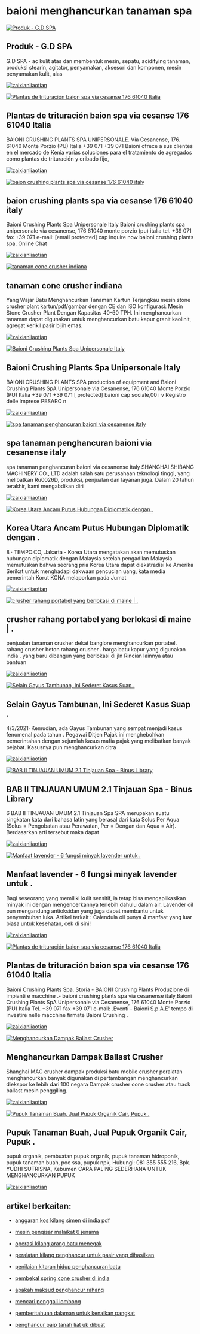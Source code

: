 # baioni menghancurkan tanaman spa
<a href="https://mnn.zoosnet.net/LR/Chatpre.aspx?id=MNN94995150&p=https://topgrinding.com/" target="_blank">![Produk - G.D SPA](https://github.com/technlg/images/blob/main/50.jpg)</a>
## Produk - G.D SPA
G.D SPA - ac kulit atas dan membentuk mesin, sepatu, acidifying tanaman, produksi stearin, agitator, penyamakan, aksesori dan komponen, mesin penyamakan kulit, alas 
<a href="https://mnn.zoosnet.net/LR/Chatpre.aspx?id=MNN94995150&p=https://topgrinding.com/" target="_blank"><img src="https://github.com/technlg/images/raw/main/chat11.jpg" alt="zaixianliaotian"/></a><a href="//whatsapp.shibangsoft.com/WhatsApp.php" ><img src="https://github.com/technlg/images/raw/main/chat11.png" alt=""></a>
<a href="https://mnn.zoosnet.net/LR/Chatpre.aspx?id=MNN94995150&p=https://topgrinding.com/" target="_blank">![Plantas de trituración baion spa via cesanse 176 61040 Italia](https://github.com/technlg/images/blob/main/6.jpg)</a>
## Plantas de trituración baion spa via cesanse 176 61040 Italia
BAIONI CRUSHING PLANTS SPA UNIPERSONALE. Via Cesanense, 176. 61040 Monte Porzio (PU) Italia +39 071 +39 071 Baioni ofrece a sus clientes en el mercado de Kenia varias soluciones para el tratamiento de agregados como plantas de trituración y cribado fijo,
<a href="https://mnn.zoosnet.net/LR/Chatpre.aspx?id=MNN94995150&p=https://topgrinding.com/" target="_blank"><img src="https://github.com/technlg/images/raw/main/chat11.jpg" alt="zaixianliaotian"/></a><a href="//whatsapp.shibangsoft.com/WhatsApp.php" ><img src="https://github.com/technlg/images/raw/main/chat11.png" alt=""></a>
<a href="https://mnn.zoosnet.net/LR/Chatpre.aspx?id=MNN94995150&p=https://topgrinding.com/" target="_blank">![baion crushing plants spa via cesanse 176 61040 italy](https://github.com/technlg/images/blob/main/8.jpg)</a>
## baion crushing plants spa via cesanse 176 61040 italy
Baioni Crushing Plants Spa Unipersonale Italy Baioni crushing plants spa unipersonale via cesanense, 176 61040 monte porzio (pu) italia tel. +39 071 fax +39 071 e-mail: [email protected] cap  inquire now baioni crushing plants spa. Online Chat
<a href="https://mnn.zoosnet.net/LR/Chatpre.aspx?id=MNN94995150&p=https://topgrinding.com/" target="_blank"><img src="https://github.com/technlg/images/raw/main/chat11.jpg" alt="zaixianliaotian"/></a><a href="//whatsapp.shibangsoft.com/WhatsApp.php" ><img src="https://github.com/technlg/images/raw/main/chat11.png" alt=""></a>
<a href="https://mnn.zoosnet.net/LR/Chatpre.aspx?id=MNN94995150&p=https://topgrinding.com/" target="_blank">![tanaman cone crusher indiana](https://github.com/technlg/images/blob/main/8.jpg)</a>
## tanaman cone crusher indiana
Yang Wajar Batu Menghancurkan Tanaman Kartun Terjangkau mesin stone crusher plant kartun/pdf/gambar dengan CE dan ISO konfigurasi: Mesin Stone Crusher Plant Dengan Kapasitas 40-60 TPH. Ini menghancurkan tanaman dapat digunakan untuk menghancurkan batu kapur granit kaolinit, agregat kerikil pasir bijih emas.
<a href="https://mnn.zoosnet.net/LR/Chatpre.aspx?id=MNN94995150&p=https://topgrinding.com/" target="_blank"><img src="https://github.com/technlg/images/raw/main/chat11.jpg" alt="zaixianliaotian"/></a><a href="//whatsapp.shibangsoft.com/WhatsApp.php" ><img src="https://github.com/technlg/images/raw/main/chat11.png" alt=""></a>
<a href="https://mnn.zoosnet.net/LR/Chatpre.aspx?id=MNN94995150&p=https://topgrinding.com/" target="_blank">![Baioni Crushing Plants Spa Unipersonale Italy](https://github.com/technlg/images/blob/main/21.jpg)</a>
## Baioni Crushing Plants Spa Unipersonale Italy
BAIONI CRUSHING PLANTS SPA production of equipment and Baioni Crushing Plants SpA Unipersonale via Cesanense, 176 61040 Monte Porzio (PU) Italia +39 071 +39 071 [ protected] baioni cap sociale,00 i v Registro delle Imprese PESARO n
<a href="https://mnn.zoosnet.net/LR/Chatpre.aspx?id=MNN94995150&p=https://topgrinding.com/" target="_blank"><img src="https://github.com/technlg/images/raw/main/chat11.jpg" alt="zaixianliaotian"/></a><a href="//whatsapp.shibangsoft.com/WhatsApp.php" ><img src="https://github.com/technlg/images/raw/main/chat11.png" alt=""></a>
<a href="https://mnn.zoosnet.net/LR/Chatpre.aspx?id=MNN94995150&p=https://topgrinding.com/" target="_blank">![spa tanaman penghancuran baioni via cesanense italy](https://github.com/technlg/images/blob/main/4.jpg)</a>
## spa tanaman penghancuran baioni via cesanense italy
spa tanaman penghancuran baioni via cesanense italy SHANGHAI SHIBANG MACHINERY CO., LTD adalah salah satu perusahaan teknologi tinggi, yang melibatkan Ru0026D, produksi, penjualan dan layanan juga. Dalam 20 tahun terakhir, kami mengabdikan diri 
<a href="https://mnn.zoosnet.net/LR/Chatpre.aspx?id=MNN94995150&p=https://topgrinding.com/" target="_blank"><img src="https://github.com/technlg/images/raw/main/chat11.jpg" alt="zaixianliaotian"/></a><a href="//whatsapp.shibangsoft.com/WhatsApp.php" ><img src="https://github.com/technlg/images/raw/main/chat11.png" alt=""></a>
<a href="https://mnn.zoosnet.net/LR/Chatpre.aspx?id=MNN94995150&p=https://topgrinding.com/" target="_blank">![Korea Utara Ancam Putus Hubungan Diplomatik dengan .](https://github.com/technlg/images/blob/main/45.jpg)</a>
## Korea Utara Ancam Putus Hubungan Diplomatik dengan .
8 · TEMPO.CO, Jakarta - Korea Utara mengatakan akan memutuskan hubungan diplomatik dengan Malaysia setelah pengadilan Malaysia memutuskan bahwa seorang pria Korea Utara dapat diekstradisi ke Amerika Serikat untuk menghadapi dakwaan pencucian uang, kata media pemerintah Korut KCNA melaporkan pada Jumat 
<a href="https://mnn.zoosnet.net/LR/Chatpre.aspx?id=MNN94995150&p=https://topgrinding.com/" target="_blank"><img src="https://github.com/technlg/images/raw/main/chat11.jpg" alt="zaixianliaotian"/></a><a href="//whatsapp.shibangsoft.com/WhatsApp.php" ><img src="https://github.com/technlg/images/raw/main/chat11.png" alt=""></a>
<a href="https://mnn.zoosnet.net/LR/Chatpre.aspx?id=MNN94995150&p=https://topgrinding.com/" target="_blank">![crusher rahang portabel yang berlokasi di maine | .](https://github.com/technlg/images/blob/main/48.jpg)</a>
## crusher rahang portabel yang berlokasi di maine | .
penjualan tanaman crusher dekat banglore menghancurkan portabel. rahang crusher beton rahang crusher . harga batu kapur yang digunakan india . yang baru dibangun yang berlokasi di jln Rincian lainnya atau bantuan
<a href="https://mnn.zoosnet.net/LR/Chatpre.aspx?id=MNN94995150&p=https://topgrinding.com/" target="_blank"><img src="https://github.com/technlg/images/raw/main/chat11.jpg" alt="zaixianliaotian"/></a><a href="//whatsapp.shibangsoft.com/WhatsApp.php" ><img src="https://github.com/technlg/images/raw/main/chat11.png" alt=""></a>
<a href="https://mnn.zoosnet.net/LR/Chatpre.aspx?id=MNN94995150&p=https://topgrinding.com/" target="_blank">![Selain Gayus Tambunan, Ini Sederet Kasus Suap .](https://github.com/technlg/images/blob/main/12.jpg)</a>
## Selain Gayus Tambunan, Ini Sederet Kasus Suap .
4/3/2021· Kemudian, ada Gayus Tambunan yang sempat menjadi kasus fenomenal pada tahun . Pegawai Ditjen Pajak ini menghebohkan pemerintahan dengan sejumlah kasus mafia pajak yang melibatkan banyak pejabat. Kasusnya pun menghancurkan citra
<a href="https://mnn.zoosnet.net/LR/Chatpre.aspx?id=MNN94995150&p=https://topgrinding.com/" target="_blank"><img src="https://github.com/technlg/images/raw/main/chat11.jpg" alt="zaixianliaotian"/></a><a href="//whatsapp.shibangsoft.com/WhatsApp.php" ><img src="https://github.com/technlg/images/raw/main/chat11.png" alt=""></a>
<a href="https://mnn.zoosnet.net/LR/Chatpre.aspx?id=MNN94995150&p=https://topgrinding.com/" target="_blank">![BAB II TINJAUAN UMUM 2.1 Tinjauan Spa - Binus Library](https://github.com/technlg/images/blob/main/31.jpg)</a>
## BAB II TINJAUAN UMUM 2.1 Tinjauan Spa - Binus Library
6 BAB II TINJAUAN UMUM 2.1 Tinjauan Spa SPA merupakan suatu singkatan kata dari bahasa latin yang berasal dari kata Solus Per Aqua (Solus = Pengobatan atau Perawatan, Per = Dengan dan Aqua = Air). Berdasarkan arti tersebut maka dapat
<a href="https://mnn.zoosnet.net/LR/Chatpre.aspx?id=MNN94995150&p=https://topgrinding.com/" target="_blank"><img src="https://github.com/technlg/images/raw/main/chat11.jpg" alt="zaixianliaotian"/></a><a href="//whatsapp.shibangsoft.com/WhatsApp.php" ><img src="https://github.com/technlg/images/raw/main/chat11.png" alt=""></a>
<a href="https://mnn.zoosnet.net/LR/Chatpre.aspx?id=MNN94995150&p=https://topgrinding.com/" target="_blank">![Manfaat lavender - 6 fungsi minyak lavender untuk .](https://github.com/technlg/images/blob/main/65.jpg)</a>
## Manfaat lavender - 6 fungsi minyak lavender untuk .
Bagi seseorang yang memiliki kulit sensitif, ia tetap bisa mengaplikasikan minyak ini dengan mengencerkannya terlebih dahulu dalam air. Lavender oil pun mengandung antioksidan yang juga dapat membantu untuk penyembuhan luka. Artikel terkait : Calendula oil punya 4 manfaat yang luar biasa untuk kesehatan, cek di sini! 
<a href="https://mnn.zoosnet.net/LR/Chatpre.aspx?id=MNN94995150&p=https://topgrinding.com/" target="_blank"><img src="https://github.com/technlg/images/raw/main/chat11.jpg" alt="zaixianliaotian"/></a><a href="//whatsapp.shibangsoft.com/WhatsApp.php" ><img src="https://github.com/technlg/images/raw/main/chat11.png" alt=""></a>
<a href="https://mnn.zoosnet.net/LR/Chatpre.aspx?id=MNN94995150&p=https://topgrinding.com/" target="_blank">![Plantas de trituración baion spa via cesanse 176 61040 Italia](https://github.com/technlg/images/blob/main/12.jpg)</a>
## Plantas de trituración baion spa via cesanse 176 61040 Italia
Baioni Crushing Plants Spa. Storia - BAIONI Crushing Plants Produzione di impianti e macchine .- baioni crushing plants spa via cesanense italy,Baioni Crushing Plants SpA Unipersonale via Cesanense, 176 61040 Monte Porzio (PU) Italia Tel. +39 071 fax +39 071 e-mail: .Eventi - Baioni S.p.A.E' tempo di investire nelle macchine firmate Baioni Crushing .
<a href="https://mnn.zoosnet.net/LR/Chatpre.aspx?id=MNN94995150&p=https://topgrinding.com/" target="_blank"><img src="https://github.com/technlg/images/raw/main/chat11.jpg" alt="zaixianliaotian"/></a><a href="//whatsapp.shibangsoft.com/WhatsApp.php" ><img src="https://github.com/technlg/images/raw/main/chat11.png" alt=""></a>
<a href="https://mnn.zoosnet.net/LR/Chatpre.aspx?id=MNN94995150&p=https://topgrinding.com/" target="_blank">![Menghancurkan Dampak Ballast Crusher](https://github.com/technlg/images/blob/main/46.jpg)</a>
## Menghancurkan Dampak Ballast Crusher
Shanghai MAC crusher dampak produksi batu mobile crusher peralatan menghancurkan banyak digunakan di pertambangan menghancurkan diekspor ke lebih dari 100 negara Dampak crusher cone crusher atau track ballast mesin penggiling.
<a href="https://mnn.zoosnet.net/LR/Chatpre.aspx?id=MNN94995150&p=https://topgrinding.com/" target="_blank"><img src="https://github.com/technlg/images/raw/main/chat11.jpg" alt="zaixianliaotian"/></a><a href="//whatsapp.shibangsoft.com/WhatsApp.php" ><img src="https://github.com/technlg/images/raw/main/chat11.png" alt=""></a>
<a href="https://mnn.zoosnet.net/LR/Chatpre.aspx?id=MNN94995150&p=https://topgrinding.com/" target="_blank">![Pupuk Tanaman Buah, Jual Pupuk Organik Cair, Pupuk .](https://github.com/technlg/images/blob/main/19.jpg)</a>
## Pupuk Tanaman Buah, Jual Pupuk Organik Cair, Pupuk .
pupuk organik, pembuatan pupuk organik, pupuk tanaman hidroponik, pupuk tanaman buah, poc ssa, pupuk npk, Hubungi: 081 355 555 216, Bpk. YUDHI SUTRISNA, Kebumen CARA PALING SEDERHANA UNTUK MENGHANCURKAN PUPUK 
<a href="https://mnn.zoosnet.net/LR/Chatpre.aspx?id=MNN94995150&p=https://topgrinding.com/" target="_blank"><img src="https://github.com/technlg/images/raw/main/chat11.jpg" alt="zaixianliaotian"/></a><a href="//whatsapp.shibangsoft.com/WhatsApp.php" ><img src="https://github.com/technlg/images/raw/main/chat11.png" alt=""></a>
## artikel berkaitan:
* [anggaran kos kilang simen di india pdf](anggaran%20kos%20kilang%20simen%20di%20india%20pdf.md)
* [mesin pengisar malaikat 6 jenama](mesin%20pengisar%20malaikat%206%20jenama.md)
* [operasi kilang arang batu menegak](operasi%20kilang%20arang%20batu%20menegak.md)
* [peralatan kilang penghancur untuk pasir yang dihasilkan](peralatan%20kilang%20penghancur%20untuk%20pasir%20yang%20dihasilkan.md)
* [penilaian kitaran hidup penghancuran batu](penilaian%20kitaran%20hidup%20penghancuran%20batu.md)
* [pembekal spring cone crusher di india](pembekal%20spring%20cone%20crusher%20di%20india.md)
* [apakah maksud penghancur rahang](apakah%20maksud%20penghancur%20rahang.md)
* [mencari penggali lombong](mencari%20penggali%20lombong.md)
* [pemberitahuan dalaman untuk kenaikan pangkat](pemberitahuan%20dalaman%20untuk%20kenaikan%20pangkat.md)
* [penghancur paip tanah liat uk dibuat](penghancur%20paip%20tanah%20liat%20uk%20dibuat.md)

